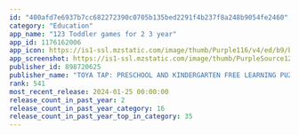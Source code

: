 ```yaml
---
id: "400afd7e6937b7cc682272390c0705b135bed2291f4b237f8a248b9054fe2460"
category: "Education"
app_name: "123 Toddler games for 2 3 year"
app_id: 1176162006
app_icon: https://is1-ssl.mzstatic.com/image/thumb/Purple116/v4/ed/b9/bb/edb9bb84-6d7a-0b88-6e46-aa099a74ec16/FreeVersionAppIcon-0-0-1x_U007emarketing-0-6-0-85-220.png/1024x1024bb.png
app_screenshot: https://is1-ssl.mzstatic.com/image/thumb/PurpleSource126/v4/4d/8e/d6/4d8ed603-e054-45d9-7dbe-859ae90f4ae7/25d61bd4-46e6-4021-96c6-dcdee14ac03f_counting_camp_screenshots_iphone1242X2688_English_1.jpg/2688x1242bb.png
publisher_id: 898720625
publisher_name: "TOYA TAP: PRESCHOOL AND KINDERGARTEN FREE LEARNING PUZZLES GAMES FOR KIDS TODDLERS LTD"
rank: 541
most_recent_release: 2024-01-25 00:00:00
release_count_in_past_year: 2
release_count_in_past_year_category: 16
release_count_in_past_year_top_in_category: 35
---
```


